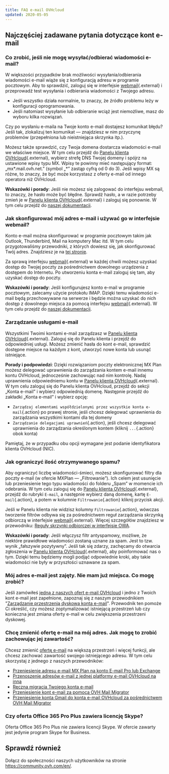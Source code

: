 ```yaml
---
title: FAQ e-mail OVHcloud
updated: 2020-05-05
---
```


## Najczęściej zadawane pytania dotyczące kont e-mail

### Co zrobić, jeśli nie mogę wysyłać/odbierać wiadomości e-mail? 

W większości przypadków brak możliwości wysyłania/odbierania wiadomości e-mail wiąże się z konfiguracją adresu w programie pocztowym. Aby to sprawdzić, zaloguj się w interfejsie [webmail](https://www.ovh.pl/mail/){.external} i przeprowadź test wysyłania i odbierania wiadomości z Twojego adresu.

- Jeśli wszystko działa normalnie, to znaczy, że źródło problemu leży w konfiguracji oprogramowania. 
- Jeśli natomiast wysyłanie lub odbieranie wciąż jest niemożliwe, masz do wyboru kilka rozwiązań.

Czy po wysłaniu e-maila na Twoje konto e-mail dostajesz komunikat błędu? Jeśli tak, zlokalizuj ten komunikat — znajdziesz w nim przyczynę problemów (przepełniona lub nieistniejąca skrzynka itp.).

Możesz także sprawdzić, czy Twoja domena dostarcza wiadomości e-mail we właściwe miejsce. W tym celu przejdź do [Panelu klienta OVHcloud](https://www.ovh.com/auth/?action=gotomanager&from=https://www.ovh.pl/&ovhSubsidiary=pl){.external}, wybierz strefę DNS Twojej domeny i spójrz na ustawione wpisy typu MX. Wpisy te powinny mieć następujący format: „mx\*.mail.ovh.net.” (symbol „\*” zastąp cyfrą od 0 do 3).
Jeśli wpisy MX są różne, to znaczy, że być może korzystasz z oferty e-mail od innego operatora niż OVHcloud.

**Wskazówki i porady**: Jeśli nie możesz się zalogować do interfejsu webmail, to znaczy, że hasło może być błędne. Sprawdź hasło, a w razie potrzeby zmień je w [Panelu klienta OVHcloud](https://www.ovh.com/auth/?action=gotomanager&from=https://www.ovh.pl/&ovhSubsidiary=pl){.external} i zaloguj się ponownie. W tym celu przejdź do [naszej dokumentacji](/pages/web_cloud/email_and_collaborative_solutions/troubleshooting/diagnostic_advanced).

### Jak skonfigurować mój adres e-mail i używać go w interfejsie webmail? 

Konto e-mail można skonfigurować w programie pocztowym takim jak Outlook, Thunderbird, Mail na komputery Mac itd.
W tym celu przygotowaliśmy przewodniki, z których dowiesz się, jak skonfigurować Twój adres. Znajdziesz je na [tej stronie](/products/web-cloud-email-collaborative-solutions-mx-plan).

Za sprawą interfejsu [webmail](https://www.ovh.pl/mail/){.external} w każdej chwili możesz uzyskać dostęp do Twojej poczty za pośrednictwem dowolnego urządzenia z dostępem do Internetu. Po utworzeniu konta e-mail zaloguj się tam, aby uzyskać dostęp do poczty.

**Wskazówki i porady**: Jeśli konfigurujesz konto e-mail w programie pocztowym, zalecamy użycie protokołu IMAP. Dzięki temu wiadomości e-mail będą przechowywane na serwerze i będzie można uzyskać do nich dostęp z dowolnego miejsca za pomocą interfejsu [webmail](https://www.ovh.pl/mail/){.external}. W tym celu przejdź do [naszej dokumentacji](/pages/web_cloud/email_and_collaborative_solutions/mx_plan/email_generalities).

### Zarządzanie usługami e-mail 

Wszystkimi Twoimi kontami e-mail zarządzasz w [Panelu klienta OVHcloud](https://www.ovh.com/auth/?action=gotomanager&from=https://www.ovh.pl/&ovhSubsidiary=pl){.external}. Zaloguj się do Panelu klienta i przejdź do odpowiedniej usługi. Możesz zmienić hasła do kont e-mail, sprawdzić dostępne miejsce na każdym z kont, utworzyć nowe konta lub usunąć istniejące. 

**Porady i podpowiedzi**: Dzięki rozwiązaniom poczty elektronicznej MX Plan możesz delegować uprawnienia do zarządzania kontem e-mail innemu kontu OVHcloud, jednocześnie zachowując nad nim kontrolę. Nadaj uprawnienia odpowiedniemu kontu w [Panelu klienta OVHcloud](https://www.ovh.com/auth/?action=gotomanager&from=https://www.ovh.pl/&ovhSubsidiary=pl){.external}. W tym celu zaloguj się do Panelu klienta OVHcloud, przejdź do sekcji „Konta e-mail” i wybierz odpowiednią domenę. Następnie przejdź do zakładki „Konta e-mail” i wybierz opcję:

- `Zarządzaj elementami współdzielonymi przez wszystkie konta e-mail`{.action} po prawej stronie, jeśli chcesz delegować uprawnienia do zarządzania wszystkimi kontami dla tej domeny
- `Zarządzanie delegacjami uprawnień`{.action}, jeśli chcesz delegować uprawnienia do zarządzania określonym kontem (kliknij `...`{.action} obok konta)  

Pamiętaj, że w przypadku obu opcji wymagane jest podanie identyfikatora klienta OVHcloud (NIC).

### Jak ograniczyć ilość otrzymywanego spamu? 

Aby ograniczyć liczbę wiadomości-śmieci, możesz skonfigurować filtry dla poczty e-mail (w ofercie MXPlan — „Filtrowanie”). Ich celem jest usunięcie lub przeniesienie tego typu wiadomości do folderu „Spam” w momencie ich odebrania.
W tym celu zaloguj się do [Panelu klienta OVHcloud](https://www.ovh.com/auth/?action=gotomanager&from=https://www.ovh.pl/&ovhSubsidiary=pl){.external}, przejdź do rubryki `E-mail`, a następnie wybierz daną domenę, kartę `E-mail`{.action}, a potem w kolumnie `Filtrowanie`{.action} kliknij przycisk akcji.

Jeśli w Panelu klienta nie widzisz kolumny `Filtrowanie`{.action}, wówczas tworzenie filtrów odbywa się za pośrednictwem reguł zarządzania skrzynką odbiorczą w interfejsie [webmail](https://www.ovh.pl/mail/){.external}. Więcej szczegółów znajdziesz w przewodniku: [Reguły skrzynki odbiorczej w interfejsie OWA](/pages/web_cloud/email_and_collaborative_solutions/using_the_outlook_web_app_webmail/creating-inbox-rules-in-owa-mx-plan).

**Wskazówki i porady**: Jeśli włączysz filtr antyspamowy, możliwe, że niektóre prawidłowe wiadomości zostaną uznane za spam. Jest to tzw. wynik „fałszywie pozytywny”. Jeśli tak się zdarzy, zachęcamy do otwarcia zgłoszenia w [Panelu klienta OVHcloud](https://www.ovh.com/auth/?action=gotomanager&from=https://www.ovh.pl/&ovhSubsidiary=pl){.external}, aby poinformować nas o tym. Dzięki temu będziemy mogli podjąć odpowiednie kroki, aby takie wiadomości nie były w przyszłości uznawane za spam.

### Mój adres e-mail jest zajęty. Nie mam już miejsca. Co mogę zrobić?

Jeśli zamówiłeś [jedną z naszych ofert e-mail OVHcloud](https://www.ovhcloud.com/pl/emails/) i jedno z Twoich kont e-mail jest zapełnione, zapoznaj się z naszym przewodnikiem "[Zarządzanie przestrzenią dyskową konta e-mail](/pages/web_cloud/email_and_collaborative_solutions/troubleshooting/email_manage_quota)". Przewodnik ten pomoże Ci określić, czy możesz zoptymalizować istniejącą przestrzeń lub czy konieczna jest zmiana oferty e-mail w celu zwiększenia przestrzeni dyskowej.

### Chcę zmienić ofertę e-mail na mój adres. Jak mogę to zrobić zachowując jej zawartość?

Chcesz zmienić [ofertę e-mail](https://www.ovhcloud.com/pl/emails/) na większą przestrzeń i więcej funkcji, ale chcesz zachować zawartość swojego istniejącego adresu. W tym celu skorzystaj z jednego z naszych przewodników:

- [Przeniesienie adresu e-mail MX Plan na konto E-mail Pro lub Exchange](/pages/web_cloud/email_and_collaborative_solutions/migrating/migration_control_panel)
- [Przenoszenie adresów e-mail z jednej platformy e-mail OVHcloud na inną](/pages/web_cloud/email_and_collaborative_solutions/migrating/migration_control_panel)
- [Ręczna migracja Twojego konta e-mail](/pages/web_cloud/email_and_collaborative_solutions/migrating/manual_email_migration)
- [Przeniesienie kont e-mail za pomocą OVH Mail Migrator](/pages/web_cloud/email_and_collaborative_solutions/migrating/migration_com)
- [Przeniesienie konta Gmail do konta e-mail OVHcloud za pośrednictwem OVH Mail Migrator](/pages/web_cloud/email_and_collaborative_solutions/migrating/security_gmail)

### Czy oferta Office 365 Pro Plus zawiera licencję Skype? 

Oferta Office 365 Pro Plus nie zawiera licencji Skype. W ofercie zawarty jest jedynie program Skype for Business. 

## Sprawdź również

Dołącz do społeczności naszych użytkowników na stronie <https://community.ovh.com/en/>.
